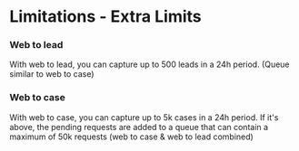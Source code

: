 # Limitations - Extra Limits


### Web to lead 
With web to lead, you can capture up to 500 leads in a 24h period. (Queue similar to web to case)

### Web to case

With web to case, you can capture up to 5k cases in a 24h period. If it's above, the pending requests are added to a queue that can contain a maximum of 50k requests (web to case & web to lead combined)